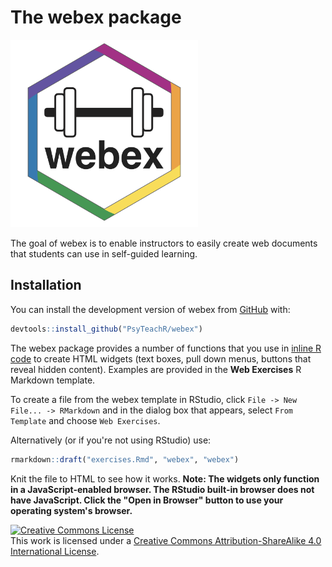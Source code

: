
<!-- README.md is generated from README.Rmd. Please edit that file -->
<link href="inst/reports/default/webex.css" rel="stylesheet" />

The webex package
=================

<img src="https://github.com/PsyTeachR/misc/blob/master/img/webex.001.png" width="300px" />

The goal of webex is to enable instructors to easily create web documents that students can use in self-guided learning.

Installation
------------

You can install the development version of webex from [GitHub](https://github.com/PsyTeachR/webex) with:

``` r
devtools::install_github("PsyTeachR/webex")
```

The webex package provides a number of functions that you use in [inline R code](https://github.com/rstudio/cheatsheets/raw/master/rmarkdown-2.0.pdf) to create HTML widgets (text boxes, pull down menus, buttons that reveal hidden content). Examples are provided in the **Web Exercises** R Markdown template.

To create a file from the webex template in RStudio, click `File -> New File... -> RMarkdown` and in the dialog box that appears, select `From Template` and choose `Web Exercises`.

Alternatively (or if you're not using RStudio) use:

``` r
rmarkdown::draft("exercises.Rmd", "webex", "webex")
```

Knit the file to HTML to see how it works. **Note: The widgets only function in a JavaScript-enabled browser. The RStudio built-in browser does not have JavaScript. Click the "Open in Browser" button to use your operating system's browser.**

<a rel="license" href="http://creativecommons.org/licenses/by-sa/4.0/"><img alt="Creative Commons License" style="border-width:0" src="https://i.creativecommons.org/l/by-sa/4.0/88x31.png" /></a><br />This work is licensed under a <a rel="license" href="http://creativecommons.org/licenses/by-sa/4.0/">Creative Commons Attribution-ShareAlike 4.0 International License</a>.
